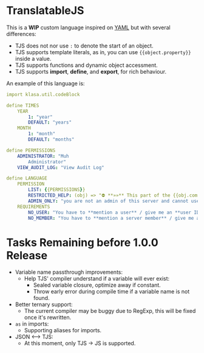 # TranslatableJS

This is a **WIP** custom language inspired on [YAML](http://yaml.org/) but with several differences:

- TJS does not nor use `:` to denote the start of an object.
- TJS supports template literals, as in, you can use `{{object.property}}` inside a value.
- TJS supports functions and dynamic object accessment.
- TJS supports **import**, **define**, and **export**, for rich behaviour.

An example of this language is:

```yaml
import klasa.util.codeBlock

define TIMES
    YEAR
        1: "year"
        DEFAULT: "years"
    MONTH
        1: "month"
        DEFAULT: "months"

define PERMISSIONS
    ADMINISTRATOR: "Muh
        Administrator"
    VIEW_AUDIT_LOG: "View Audit Log"

define LANGUAGE
    PERMISSION
        LIST: {{PERMISSIONS}}
        RESTRICTED_HELP: (obj) => "⛔ **»»** This part of the {{obj.command}} command is only for {{obj.role}}"
        ADMIN_ONLY: "you are not an admin of this server and cannot use this command!"
    REQUIREMENTS
        NO_USER: "You have to **mention a user** / give me an **user ID** to make this happen"
        NO_MEMBER: "You have to **mention a server member** / give me a **member ID** to make this happen"
```

# Tasks Remaining before 1.0.0 Release

- Variable name passthrough improvements:
    - Help TJS' compiler understand if a variable will ever exist:
        - Sealed variable closure, optimize away if constant.
        - Throw early error during compile time if a variable name is not found.
- Better ternary support:
    - The current compiler may be buggy due to RegExp, this will be fixed once it's rewritten.
- `as` in imports:
    - Supporting aliases for imports.
- JSON ⟷ TJS:
    - At this moment, only TJS → JS is supported.
